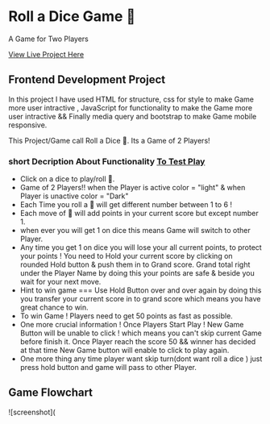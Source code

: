 # Roll a Dice Game 🎲
A Game for Two Players

[View Live Project Here](https://jas-sin82.github.io/roll_a_dice_game/)

## Frontend Development Project 

In this project I have used HTML for structure, css for style to make Game more user intractive , JavaScript for functionality to make the Game more user intractive && Finally media query and bootstrap to make Game mobile responsive.

This Project/Game call Roll a Dice 🎲. Its a Game of 2 Players!

### short Decription About Functionality [To Test Play ](https://jas-sin82.github.io/roll_a_dice_game/)

* Click on a dice to play/roll 🎲. <br>
* Game of 2 Players!! when the Player is active color = "light" & when Player is unactive color = "Dark" <br>
* Each Time you roll a 🎲 will get different number between 1 to 6 !<br>
* Each move of 🎲 will add points in your current score but except number 1.<br>
* when ever you will get 1 on dice this means Game will switch to other Player. <br>
* Any time you get 1 on dice you will lose your all current points, to protect your points ! You need to Hold
  your current score by clicking on rounded Hold button & push them in to
  Grand score. Grand total right under the Player Name by doing this your points are safe & beside you wait for
  your next move. <br>
* Hint to win game === Use Hold Button over and over again by doing this you transfer your current score
  in to grand score which means you have great chance to win. <br>
* To win Game ! Players need to get 50 points as fast as possible.<br>
* One more crucial information ! Once Players Start Play ! New Game Button will be unable to click ! which
  means you can't skip current Game before finish it. Once Player reach the score 50 && winner has decided at that time New Game button
  will enable to click to play again.<br>
* One more thing any time player want skip turn(dont want roll a dice ) just press hold button and game
  will pass to other Player.

## Game Flowchart 
![screenshot](
